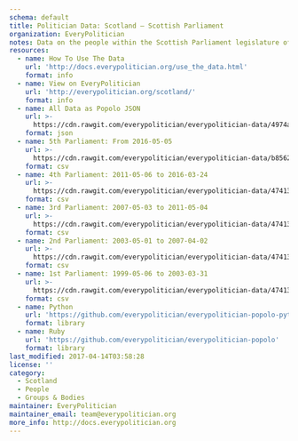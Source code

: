 ```yaml
---
schema: default
title: Politician Data: Scotland — Scottish Parliament
organization: EveryPolitician
notes: Data on the people within the Scottish Parliament legislature of Scotland.
resources:
  - name: How To Use The Data
    url: 'http://docs.everypolitician.org/use_the_data.html'
    format: info
  - name: View on EveryPolitician
    url: 'http://everypolitician.org/scotland/'
    format: info
  - name: All Data as Popolo JSON
    url: >-
      https://cdn.rawgit.com/everypolitician/everypolitician-data/4974a0386109e8e56d159693fff995bb3b61a906/data/Scotland/Parliament/ep-popolo-v1.0.json
    format: json
  - name: 5th Parliament: From 2016-05-05
    url: >-
      https://cdn.rawgit.com/everypolitician/everypolitician-data/b8562308ec8d08b6ccadf0e17fc95a585e61ca04/data/Scotland/Parliament/term-5.csv
    format: csv
  - name: 4th Parliament: 2011-05-06 to 2016-03-24
    url: >-
      https://cdn.rawgit.com/everypolitician/everypolitician-data/47413a5d4dd643f8292835155332ce4145bb6103/data/Scotland/Parliament/term-4.csv
    format: csv
  - name: 3rd Parliament: 2007-05-03 to 2011-05-04
    url: >-
      https://cdn.rawgit.com/everypolitician/everypolitician-data/47413a5d4dd643f8292835155332ce4145bb6103/data/Scotland/Parliament/term-3.csv
    format: csv
  - name: 2nd Parliament: 2003-05-01 to 2007-04-02
    url: >-
      https://cdn.rawgit.com/everypolitician/everypolitician-data/47413a5d4dd643f8292835155332ce4145bb6103/data/Scotland/Parliament/term-2.csv
    format: csv
  - name: 1st Parliament: 1999-05-06 to 2003-03-31
    url: >-
      https://cdn.rawgit.com/everypolitician/everypolitician-data/47413a5d4dd643f8292835155332ce4145bb6103/data/Scotland/Parliament/term-1.csv
    format: csv
  - name: Python
    url: 'https://github.com/everypolitician/everypolitician-popolo-python'
    format: library
  - name: Ruby
    url: 'https://github.com/everypolitician/everypolitician-popolo'
    format: library
last_modified: 2017-04-14T03:58:28
license: ''
category:
  - Scotland
  - People
  - Groups & Bodies
maintainer: EveryPolitician
maintainer_email: team@everypolitician.org
more_info: http://docs.everypolitician.org
---
```

